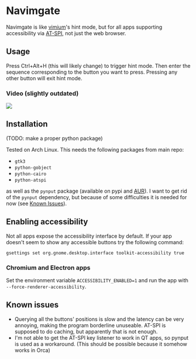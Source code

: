 # Navimgate

Navimgate is like [vimium](https://github.com/philc/vimium)'s hint mode, but for all apps supporting accessibility via [AT-SPI](https://gitlab.gnome.org/GNOME/pyatspi2), not just the web browser.

## Usage

Press Ctrl+Alt+H (this will likely change) to trigger hint mode. Then enter the sequence corresponding to the button you want to press. Pressing any other button will exit hint mode.

### Video (slightly outdated)
![](https://user-images.githubusercontent.com/7050221/115587533-14271380-a2ce-11eb-974f-916ecfe0ad73.gif)

## Installation

(TODO: make a proper python package)

Tested on Arch Linux.
This needs the following packages from main repo:
- `gtk3`
- `python-gobject`
- `python-cairo`
- `python-atspi`

as well as the `pynput` package (available on pypi and [AUR](https://aur.archlinux.org/packages/python-pynput/)).
I want to get rid of the `pynput` dependency, but because of some difficulties it is needed for now (see [Known Issues](#known-issues)).

## Enabling accessibility

Not all apps expose the accessibility interface by default. If your app doesn't seem to show any accessible buttons try the following command:

```
gsettings set org.gnome.desktop.interface toolkit-accessibility true
```

### Chromium and Electron apps

Set the environment variable `ACCESSIBILITY_ENABLED=1` and run the app with `--force-renderer-accessibility`.

## Known issues

- Querying all the buttons' positions is slow and the latency can be very annoying, making the program borderline unuseable.
  AT-SPI is supposed to do caching, but apparently that is not enough.
- I'm not able to get the AT-SPI key listener to work in QT apps, so pynput is used as a workaround. (This should be possible because it somehow works in Orca)